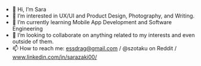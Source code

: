- 👋 Hi, I’m Sara
- 👀 I’m interested in UX/UI and Product Design, Photography, and Writing.
- 🌱 I’m currently learning Mobile App Development and Software Engineering
- 💞️ I’m looking to collaborate on anything related to my interests and even outside of them.
- 📫 How to reach me: essdrag@gmail.com / @szotaku on Reddit / www.linkedin.com/in/sarazaki00/

<!---
essdrag/essdrag is a ✨ special ✨ repository because its `README.md` (this file) appears on your GitHub profile.
You can click the Preview link to take a look at your changes.
--->
